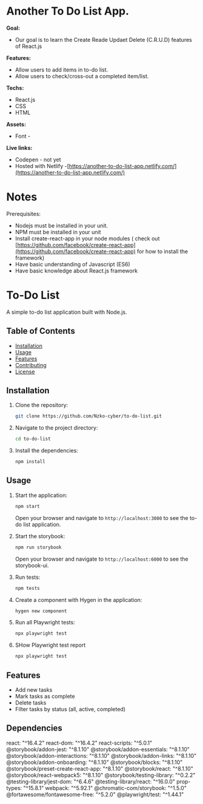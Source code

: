 # Another To Do List App.

**Goal:**

- Our goal is to learn the Create Reade Updaet Delete (C.R.U.D) features of React.js

**Features:**

- Allow users to add items in to-do list.
- Allow users to check/cross-out a completed item/list.

**Techs:**

- React.js
- CSS
- HTML

**Assets:**

- Font -

**Live links:**

- Codepen - not yet
- Hosted with Netlify -[https://another-to-do-list-app.netlify.com/](https://another-to-do-list-app.netlify.com/)

# Notes

Prerequisites:

- Nodejs must be installed in your unit.
- NPM must be installed in your unit
- Install create-react-app in your node modules ( check out [https://github.com/facebook/create-react-app](https://github.com/facebook/create-react-app) for how to install the framework)
- Have basic understanding of Javascript (ES6)
- Have basic knowledge about React.js framework
# To-Do List

A simple to-do list application built with Node.js.

## Table of Contents

- [Installation](#installation)
- [Usage](#usage)
- [Features](#features)
- [Contributing](#contributing)
- [License](#license)

## Installation

1. Clone the repository:
    ```sh
    git clone https://github.com/Nzko-cyber/to-do-list.git
    ```
2. Navigate to the project directory:
    ```sh
    cd to-do-list
    ```
3. Install the dependencies:
    ```sh
    npm install
    ```

## Usage

1. Start the application:
    ```sh
    npm start
    ```
    Open your browser and navigate to `http://localhost:3000` to see the to-do list application.

2. Start the storybook:
    ```sh
    npm run storybook
    ```
    Open your browser and navigate to `http://localhost:6000` to see the storybook-ui.

3. Run tests:
    ```sh
    npm tests
    ```

4. Create a component with Hygen in the application:
    ```sh
    hygen new component
    ```
   
5. Run all Playwright tests:
    ```sh
    npx playwright test
    ```
6. SHow Playwright test report
    ```sh
    npx playwright test
    ```





## Features

- Add new tasks
- Mark tasks as complete
- Delete tasks
- Filter tasks by status (all, active, completed)

## Dependencies

react: "^16.4.2"
react-dom: "^16.4.2"
react-scripts: "^5.0.1"
@storybook/addon-jest: "^8.1.10"
@storybook/addon-essentials: "^8.1.10"
@storybook/addon-interactions: "^8.1.10"
@storybook/addon-links: "^8.1.10"
@storybook/addon-onboarding: "^8.1.10"
@storybook/blocks: "^8.1.10"
@storybook/preset-create-react-app: "^8.1.10"
@storybook/react: "^8.1.10"
@storybook/react-webpack5: "^8.1.10"
@storybook/testing-library: "^0.2.2"
@testing-library/jest-dom: "^6.4.6"
@testing-library/react: "^16.0.0"
prop-types: "^15.8.1"
webpack: "^5.92.1"
@chromatic-com/storybook: "^1.5.0"
@fortawesome/fontawesome-free: "^5.2.0"
@playwright/test: "^1.44.1"